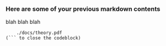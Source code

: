 ### Here are some of your previous markdown contents
blah blah blah

```pdf
	./docs/theory.pdf
(``` to close the codeblock)
```


